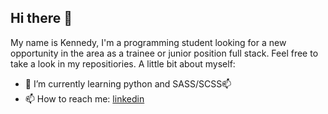 ## Hi there 👋

My name is Kennedy, I'm a programming student looking for a new opportunity in the area as a trainee or junior position full stack.
Feel free to take a look in my repositiories.
A little bit about myself:
- 🌱 I’m currently learning python and SASS/SCSS📫
- 📫 How to reach me: [linkedin](www.linkedin.com/in/kennedy-crispim)

<!--
**kennedycrispim/kennedycrispim** is a ✨ _special_ ✨ repository because its `README.md` (this file) appears on your GitHub profile.

Here are some ideas to get you started:

- 🔭 I’m currently working on ...
- 🌱 I’m currently learning ...
- 👯 I’m looking to collaborate on ...
- 🤔 I’m looking for help with ...
- 💬 Ask me about ...
- 📫 How to reach me: ...
- 😄 Pronouns: ...
- ⚡ Fun fact: ...
-->
